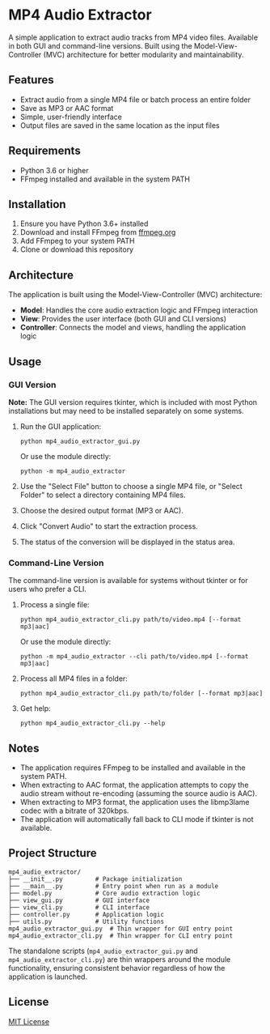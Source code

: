 # MP4 Audio Extractor

A simple application to extract audio tracks from MP4 video files. Available in both GUI and command-line versions. Built using the Model-View-Controller (MVC) architecture for better modularity and maintainability.

## Features

- Extract audio from a single MP4 file or batch process an entire folder
- Save as MP3 or AAC format
- Simple, user-friendly interface
- Output files are saved in the same location as the input files

## Requirements

- Python 3.6 or higher
- FFmpeg installed and available in the system PATH

## Installation

1. Ensure you have Python 3.6+ installed
2. Download and install FFmpeg from [ffmpeg.org](https://ffmpeg.org/)
3. Add FFmpeg to your system PATH
4. Clone or download this repository

## Architecture

The application is built using the Model-View-Controller (MVC) architecture:

- **Model**: Handles the core audio extraction logic and FFmpeg interaction
- **View**: Provides the user interface (both GUI and CLI versions)
- **Controller**: Connects the model and views, handling the application logic

## Usage

### GUI Version

**Note:** The GUI version requires tkinter, which is included with most Python installations but may need to be installed separately on some systems.

1. Run the GUI application:
   ```
   python mp4_audio_extractor_gui.py
   ```

   Or use the module directly:
   ```
   python -m mp4_audio_extractor
   ```

2. Use the "Select File" button to choose a single MP4 file, or "Select Folder" to select a directory containing MP4 files.

3. Choose the desired output format (MP3 or AAC).

4. Click "Convert Audio" to start the extraction process.

5. The status of the conversion will be displayed in the status area.

### Command-Line Version

The command-line version is available for systems without tkinter or for users who prefer a CLI.

1. Process a single file:
   ```
   python mp4_audio_extractor_cli.py path/to/video.mp4 [--format mp3|aac]
   ```

   Or use the module directly:
   ```
   python -m mp4_audio_extractor --cli path/to/video.mp4 [--format mp3|aac]
   ```

2. Process all MP4 files in a folder:
   ```
   python mp4_audio_extractor_cli.py path/to/folder [--format mp3|aac]
   ```

3. Get help:
   ```
   python mp4_audio_extractor_cli.py --help
   ```

## Notes

- The application requires FFmpeg to be installed and available in the system PATH.
- When extracting to AAC format, the application attempts to copy the audio stream without re-encoding (assuming the source audio is AAC).
- When extracting to MP3 format, the application uses the libmp3lame codec with a bitrate of 320kbps.
- The application will automatically fall back to CLI mode if tkinter is not available.

## Project Structure

```
mp4_audio_extractor/
├── __init__.py         # Package initialization
├── __main__.py         # Entry point when run as a module
├── model.py            # Core audio extraction logic
├── view_gui.py         # GUI interface
├── view_cli.py         # CLI interface
├── controller.py       # Application logic
├── utils.py            # Utility functions
mp4_audio_extractor_gui.py  # Thin wrapper for GUI entry point
mp4_audio_extractor_cli.py  # Thin wrapper for CLI entry point
```

The standalone scripts (`mp4_audio_extractor_gui.py` and `mp4_audio_extractor_cli.py`) are thin wrappers around the module functionality, ensuring consistent behavior regardless of how the application is launched.

## License

[MIT License](LICENSE)
